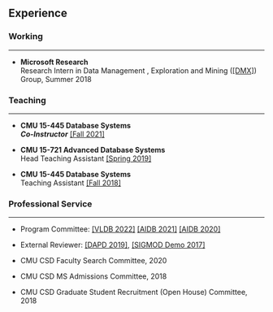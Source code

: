 ## Experience

### Working
---

* **Microsoft Research**<br/>
Research Intern in 
Data Management
, Exploration and Mining
([[DMX]](https://www.microsoft.com/en-us/research/group/data-management-exploration-and-mining-dmx/))
Group,
Summer 2018

### Teaching
---
* **CMU 15-445 Database Systems**<br/>
***Co-Instructor*** [[Fall 2021]](https://15445.courses.cs.cmu.edu/fall2021/)

* **CMU 15-721 Advanced Database Systems**<br/>
Head Teaching Assistant [[Spring 2019]](https://15721.courses.cs.cmu.edu/spring2019/)

* **CMU 15-445 Database Systems**<br/>
Teaching Assistant [[Fall 2018]](https://15445.courses.cs.cmu.edu/fall2018/)

### Professional Service
---
* Program Committee:
  [[VLDB 2022]](http://vldb.org/2022/?review-board)
  [[AIDB 2021]](https://sites.google.com/view/aidb2021/home/program-commitee)
  [[AIDB 2020]](https://sites.google.com/view/aidb2020/home/program-committee)

* External Reviewer:
  [[DAPD 2019]](https://www.springer.com/journal/10619),
  [[SIGMOD Demo 2017]](http://sigmod2017.org/)

* CMU CSD Faculty Search Committee, 2020

* CMU CSD MS Admissions Committee, 2018

* CMU CSD Graduate Student Recruitment (Open House) Committee, 2018


